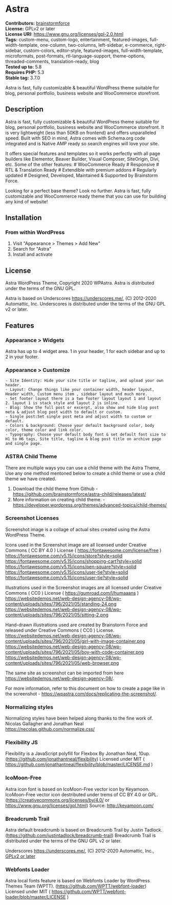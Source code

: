 # Astra #
**Contributors:** [brainstormforce](https://profiles.wordpress.org/brainstormforce)  
**License:** GPLv2 or later  
**License URI:** https://www.gnu.org/licenses/gpl-2.0.html  
**Tags:** custom-menu, custom-logo, entertainment, featured-images, full-width-template, one-column, two-columns, left-sidebar, e-commerce, right-sidebar, custom-colors, editor-style, featured-images, full-width-template, microformats, post-formats, rtl-language-support, theme-options, threaded-comments, translation-ready, blog  
**Tested up to:** 5.8  
**Requires PHP:** 5.3  
**Stable tag:** 3.7.0  

Astra is fast, fully customizable & beautiful WordPress theme suitable for blog, personal portfolio, business website and WooCommerce storefront.

## Description ##

Astra is fast, fully customizable & beautiful WordPress theme suitable for blog, personal portfolio, business website and WooCommerce storefront. It is very lightweight (less than 50KB on frontend) and offers unparalleled speed. Built with SEO in mind, Astra comes with Schema.org code integrated and is Native AMP ready so search engines will love your site.

It offers special features and templates so it works perfectly with all page builders like Elementor, Beaver Builder, Visual Composer, SiteOrigin, Divi, etc. Some of the other features: # WooCommerce Ready # Responsive # RTL & Translation Ready # Extendible with premium addons # Regularly updated # Designed, Developed, Maintained & Supported by Brainstorm Force.

Looking for a perfect base theme? Look no further. Astra is fast, fully customizable and WooCommerce ready theme that you can use for building any kind of website!

## Installation ##

### From within WordPress ###
1. Visit "Appearance > Themes > Add New"
2. Search for "Astra"
3. Install and activate

## License ##

Astra WordPress Theme, Copyright 2020 WPAstra.
Astra is distributed under the terms of the GNU GPL.

Astra is based on Underscores https://underscores.me/, (C) 2012-2020 Automattic, Inc.
Underscores is distributed under the terms of the GNU GPL v2 or later.

## Features ##

### Appearance > Widgets ###
Astra has up to 4 widget area. 1 in your header, 1 for each sidebar and up to 2 in your footer.

### Appearance > Customize ###
	- Site Identity: Hide your site title or tagline, and upload your own header.
	- Layout: Change things like your container width, header layout, Header width, Custom menu item , sidebar layout and much more.
	- Set footer layout there is a two footer layout layout 1 and layout 2. layout 1 is stack style and layout 2 is inline.
	- Blog: Show the full post or excerpt, also show and hide blog post meta & adjust blog post width to default or custom.
	- Single post:Set single post meta and adjust width to custom or default.
	- Colors & background: Choose your default background color, body color, theme color and link color.
	- Typography: Choose your default body font & set default font size to H1 to H6 tags, Site title, tagline & blog post title on archive page and single page.

### ASTRA Child Theme ###

There are multiple ways you can use a child theme with the Astra Theme, Use any one method mentoned below to create a child theme or use a child theme we have created.

1. Download the child theme from Github - https://github.com/brainstormforce/astra-child/releases/latest/
2. More information on creating child theme. - https://developer.wordpress.org/themes/advanced-topics/child-themes/


### Screenshot Licenses ###

Screenshot image is a collage of actual sites created using the Astra WordPress Theme.

Icons used in the Screenshot image are all licensed under Creative Commons ( CC BY 4.0 ) License ( https://fontawesome.com/license/free )
https://fontawesome.com/v5.15/icons/store?style=solid
https://fontawesome.com/v5.15/icons/shopping-cart?style=solid
https://fontawesome.com/v5.15/icons/pen-square?style=solid
https://fontawesome.com/v5.15/icons/user-tie?style=solid
https://fontawesome.com/v5.15/icons/user-tie?style=solid

Illustrations used in the Screenshot images are all licensed under Creative Commons ( CC0 ) License ( https://gumroad.com/l/humaaans )
https://websitedemos.net/web-design-agency-08/wp-content/uploads/sites/796/2021/05/standing-24.png
https://websitedemos.net/web-design-agency-08/wp-content/uploads/sites/796/2021/05/sitting-2.png

Hand-drawn illustrations used are created by Brainstorm Force and released under Creative Commons ( CC0 ) License.
https://websitedemos.net/web-design-agency-08/wp-content/uploads/sites/796/2021/05/girl-with-image-container.png
https://websitedemos.net/web-design-agency-08/wp-content/uploads/sites/796/2021/05/boy-with-code-container.png
https://websitedemos.net/web-design-agency-08/wp-content/uploads/sites/796/2021/05/web-browser.png

The same site as screenshot can be imported from here https://websitedemos.net/web-design-agency-08/.

For more information, refer to this document on how to create a page like in the screenshot - https://wpastra.com/docs/replicating-the-screenshot/.

### Normalizing styles ###

Normalizing styles have been helped along thanks to the fine work of.
Nicolas Gallagher and Jonathan Neal https://necolas.github.com/normalize.css/

### Flexibility JS ###

Flexibility is a JavaScript polyfill for Flexbox By Jonathan Neal, 10up. (https://github.com/jonathantneal/flexibility)
Licensed under MIT ( https://github.com/jonathantneal/flexibility/blob/master/LICENSE.md )

### IcoMoon-Free ###

Astra icon font is based on IcoMoon-Free vector icon by Keyamoon.
IcoMoon-Free vector icon destributed under trems of CC BY 4.0 or GPL. (https://creativecommons.org/licenses/by/4.0/ or https://www.gnu.org/licenses/gpl.html)
Source: http://keyamoon.com/

### Breadcrumb Trail ###

Astra default breadcrumb is based on Breadcrumb Trail by Justin Tadlock. (https://github.com/justintadlock/breadcrumb-trail)
Breadcrumb Trail is distributed under the terms of the GNU GPL v2 or later.

Underscores
https://underscores.me/, (C) 2012-2020 Automattic, Inc., [GPLv2 or later](https://www.gnu.org/licenses/gpl-2.0.html)

### Webfonts Loader ###

Astra local fonts feature is based on Webfonts Loader by WordPress Themes Team (WPTT). (https://github.com/WPTT/webfont-loader)
Licensed under MIT ( https://github.com/WPTT/webfont-loader/blob/master/LICENSE )
